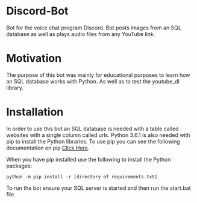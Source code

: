 # Discord-Bot
Bot for the voice chat program Discord. Bot posts images from an SQL database as well as plays audio files from any YouTube link.

# Motivation

The purpose of this bot was mainly for educational purposes to learn how an SQL database works with Python. As well as to test the youtube_dl library. 

# Installation

In order to use this bot an SQL database is needed with a table called websites with a single column called urls. 
Python 3.6.1 is also needed with pip to install the Python libraries. To use pip you can see the following documentation on pip [Click Here](https://packaging.python.org/tutorials/installing-packages). 

When you have pip installed use the following to install the Python packages:

```python -m pip install -r [directory of requirements.txt]```


To run the bot ensure your SQL server is started and then run the start.bat file.
